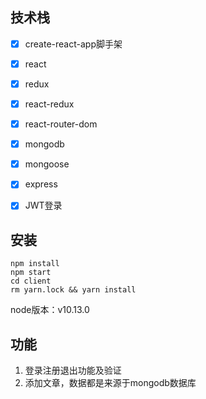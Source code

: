 ## 技术栈

- [x] create-react-app脚手架
- [x] react
- [x] redux
- [x] react-redux
- [x] react-router-dom
- [x] mongodb
- [x] mongoose
- [x] express
- [x] JWT登录



## 安装

```
npm install
npm start
cd client
rm yarn.lock && yarn install
```

node版本：v10.13.0



## 功能

1. 登录注册退出功能及验证
2. 添加文章，数据都是来源于mongodb数据库